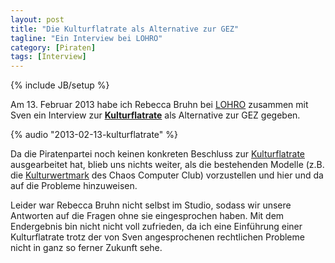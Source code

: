 ```yaml
---
layout: post
title: "Die Kulturflatrate als Alternative zur GEZ"
tagline: "Ein Interview bei LOHRO"
category: [Piraten]
tags: [Interview]
---
```

{% include JB/setup %}

Am 13. Februar 2013 habe ich Rebecca Bruhn bei [LOHRO](http://www.lohro.de) zusammen mit Sven ein Interview zur **[Kulturflatrate](http://de.wikipedia.org/wiki/Kulturflatrate)** als Alternative zur GEZ gegeben.

{% audio "2013-02-13-kulturflatrate" %}

Da die Piratenpartei noch keinen konkreten Beschluss zur [Kulturflatrate](http://wiki.piratenpartei.de/Kulturflatrate) ausgearbeitet hat, blieb uns nichts weiter, als die bestehenden Modelle (z.B. die [Kulturwertmark](http://www.ccc.de/de/updates/2011/kulturwertmark) des Chaos Computer Club) vorzustellen und hier und da auf die Probleme hinzuweisen.

Leider war Rebecca Bruhn nicht selbst im Studio, sodass wir unsere Antworten auf die Fragen ohne sie eingesprochen haben. Mit dem Endergebnis bin nicht nicht voll zufrieden, da ich eine Einführung einer Kulturflatrate trotz der von Sven angesprochenen rechtlichen Probleme nicht in ganz so ferner Zukunft sehe.

